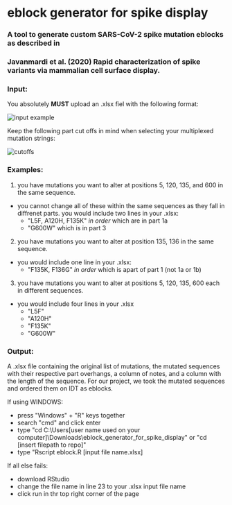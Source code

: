 # eblock generator for spike display
### A tool to generate custom SARS-CoV-2 spike mutation eblocks as described in 
### Javanmardi et al. (2020) Rapid characterization of spike variants via mammalian cell surface display. 

### Input:
You absolutely **MUST** upload an .xlsx fiel with the following format:

![input example](https://user-images.githubusercontent.com/56274447/113521071-c89a0900-955c-11eb-8672-267904fe9ad9.png)

Keep the following part cut offs in mind when selecting your multiplexed mutation strings:

![cutoffs](https://user-images.githubusercontent.com/56274447/113521302-385cc380-955e-11eb-91ff-e1d95269a05f.png)

### Examples:
1. you have mutations you want to alter at positions 5, 120, 135, and 600 in the same sequence. 
- you cannot change all of these within the same sequences as they fall in diffrenet parts. you would include two lines in your .xlsx: 
  - "L5F, A120H, F135K" *in order* which are in part 1a
  - "G600W" which is in part 3
2. you have mutations you want to alter at position 135, 136 in the same sequence.
- you would include one line in your .xlsx:
  - "F135K, F136G" *in order* which is apart of part 1 (not 1a or 1b)
3. you have mutations you want to alter at positions 5, 120, 135, 600 each in different sequences. 
- you would include four lines in your .xlsx
  - "L5F"
  - "A120H"
  - "F135K"
  - "G600W"

### Output:
A .xlsx file containing the original list of mutations, the mutated sequences with their respective part overhangs, a column of notes, and a column with the length of the sequence. 
For our project, we took the mutated sequences and ordered them on IDT as eblocks. 

If using WINDOWS:
- press "Windows" + "R" keys together
- search "cmd" and click enter
- type "cd C:\Users\[user name used on your computer]\Downloads\eblock_generator_for_spike_display" or "cd [insert filepath to repo]"
- type "Rscript eblock.R [input file name.xlsx]

If all else fails:
- download RStudio
- change the file name in line 23 to your .xlsx input file name
- click run in thr top right corner of the page
